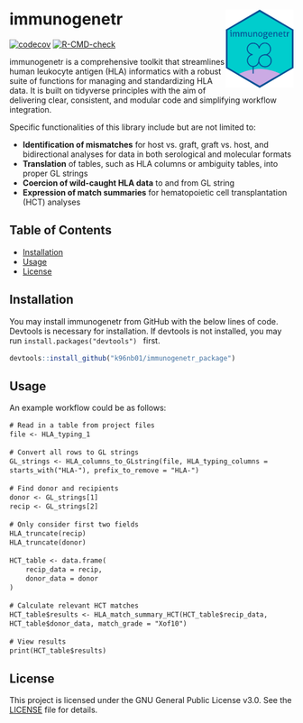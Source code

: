 
<!-- README.md is generated from README.Rmd. Please edit that file -->

# immunogenetr <img src='man/figures/immunogenetr_sticker.png' align="right" height="139" />

<!-- badges: start -->

[![codecov](https://codecov.io/gh/k96nb01/immunogenetr_package/graph/badge.svg?token=16D4U43VET)](https://codecov.io/gh/k96nb01/immunogenetr_package)
[![R-CMD-check](https://github.com/k96nb01/immunogenetr_package/actions/workflows/R-CMD-check.yaml/badge.svg)](https://github.com/k96nb01/immunogenetr_package/actions/workflows/R-CMD-check.yaml)
<!-- badges: end -->

immunogenetr is a comprehensive toolkit that streamlines human leukocyte antigen (HLA) informatics with a robust suite of functions for managing and standardizing HLA data. It is built on tidyverse principles with the aim of delivering clear, consistent, and modular code and simplifying workflow integration. 

Specific functionalities of this library include but are not limited to:

- **Identification of mismatches** for host vs. graft, graft vs. host, and bidirectional analyses for data in both serological and molecular formats
- **Translation** of tables, such as HLA columns or ambiguity tables, into proper GL strings
- **Coercion of wild-caught HLA data** to and from GL string
- **Expression of match summaries** for hematopoietic cell transplantation (HCT) analyses

## Table of Contents

- [Installation](#installation)
- [Usage](##usage)
- [License](#license)

## Installation

You may install immunogenetr from GitHub with the below lines of code. Devtools is necessary for installation. If devtools is not installed, you may run ```install.packages("devtools") ``` first.

```r
devtools::install_github("k96nb01/immunogenetr_package")
```

## Usage

An example workflow could be as follows: 

```
# Read in a table from project files
file <- HLA_typing_1

# Convert all rows to GL strings
GL_strings <- HLA_columns_to_GLstring(file, HLA_typing_columns = starts_with("HLA-"), prefix_to_remove = "HLA-")

# Find donor and recipients
donor <- GL_strings[1]
recip <- GL_strings[2]

# Only consider first two fields
HLA_truncate(recip) 
HLA_truncate(donor) 

HCT_table <- data.frame(
    recip_data = recip,
    donor_data = donor
)

# Calculate relevant HCT matches
HCT_table$results <- HLA_match_summary_HCT(HCT_table$recip_data, HCT_table$donor_data, match_grade = "Xof10")

# View results
print(HCT_table$results)
```

## License
This project is licensed under the GNU General Public License v3.0. See the [LICENSE](LICENSE) file for details.

